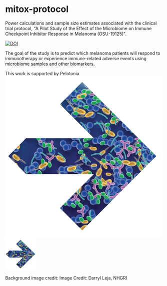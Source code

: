 # mitox-protocol

Power calculations and sample size estimates associated with the clinical trial protocol, "A Pilot Study of the Effect of the Microbiome on Immune Checkpoint Inhibitor Response in Melanoma (OSU-19125)". 

[![DOI](https://zenodo.org/badge/190498356.svg)](https://zenodo.org/badge/latestdoi/190498356)

The goal of the study is to predict which melanoma patients will respond to immunotherapy or experience immune-related adverse events using microbiome samples and other biomarkers. 

This work is supported by Pelotonia
![mitox arrow](mitox-pelotonia-1.png)
<img src="mitox-pelotonia-1.png" width="100" height="100">

Background image credit: Image Credit: Darryl Leja, NHGRI
